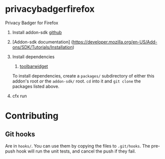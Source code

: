 privacybadgerfirefox
====================

Privacy Badger for Firefox

1.  Install addon-sdk [github](https://github.com/mozilla/addon-sdk)
2.  [Addon-sdk documentation] (https://developer.mozilla.org/en-US/Add-ons/SDK/Tutorials/Installation)
2.  Install dependencies

    1. [toolbarwidget](https://github.com/Rob--W/toolbarwidget-jplib)

    To install dependencies, create a `packages/` subdirectory of either this
    addon's root *or* the `addon-sdk/` root. `cd` into it and `git clone` the
    packages listed above.

3.  cfx run

Contributing
============

Git hooks
---------

Are in `hooks/`. You can use them by copying the files to `.git/hooks`. The
pre-push hook will run the unit tests, and cancel the push if they fail.
